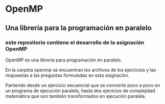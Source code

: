 # OpenMP
## Una librería para la programación en paralelo
### este repositorio contiene el desarrollo de la asignación OpenMP
OpenMP es una libreria para programación en paralelo. 

En la carpeta openmp se encuentran los archivos de los ejercicios y las respuestas a las preguntas formuladas en esta asignación. 

Partiendo desde un ejercicio secuencial que se convierte poco a poco en un programa de ejecución paralela, hasta dos ejecicios de complejidad matemática que son también transformados en ejecución paralela.
